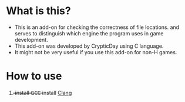 # What is this?
- This is an add-on for checking the correctness of file locations. and serves to distinguish which engine the program uses in game development.
- This add-on was developed by CrypticDay using C language.
- It might not be very useful if you use this add-on for non-H games.
# How to use
1.  ̶̶i̶n̶s̶t̶a̶l̶l̶ ̶G̶C̶C̶  install [Clang](https://github.com/llvm/llvm-project)

